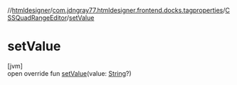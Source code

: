 //[htmldesigner](../../../index.md)/[com.jdngray77.htmldesigner.frontend.docks.tagproperties](../index.md)/[CSSQuadRangeEditor](index.md)/[setValue](set-value.md)

# setValue

[jvm]\
open override fun [setValue](set-value.md)(value: [String](https://kotlinlang.org/api/latest/jvm/stdlib/kotlin/-string/index.html)?)
